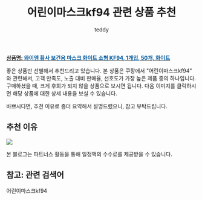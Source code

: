 ﻿---
layout: post
title:  "어린이마스크kf94 관련 상품 추천"
author: teddy
categories: [ 가구/인테리어 ]
tags: [어린이마스크kf94]
image: https://static.coupangcdn.com/image/retail/images/3723324969771596-6ac2f428-f9c1-4cf8-a192-38fe2fb38605.jpg 
description: "쿠팡에서 어린이마스크kf94 관련 상품으로 가장 고객 선호도가 높은 제품 중 하나입니다."
---

<a href="https://link.coupang.com/re/AFFSDP?lptag=AF3256674&pageKey=5359700398&itemId=7904564927&vendorItemId=75193930963&traceid=V0-153-57907e3df35ece28&requestid=20221226201802748325773"><b>상품명: <font color='#01579B'>와이엠 황사 보건용 마스크 화이트 소형 KF94, 1개입, 50개, 화이트</font></b></a>

좋은 상품만 선별해서 추천드리고 있습니다.
본 상품은 쿠팡에서 "어린이마스크kf94" 와 관련해서, 고객 만족도, 노출 대비 판매율, 선호도가 가장 높은 제품 중의 하나입니다.
구매하셨을 때, 크게 후회가 되지 않을 상품으로 보시면 됩니다. 
다음 이미지를 클릭하시면 해당 상품에 대한 상세 내용을 보실 수 있습니다.

바쁘시다면, 추천 이유로 좀더 요약해서 설명드렸으니, 참고 부탁드립니다.

## 추천 이유 

<a href="https://link.coupang.com/re/AFFSDP?lptag=AF3256674&pageKey=5359700398&itemId=7904564927&vendorItemId=75193930963&traceid=V0-153-57907e3df35ece28&requestid=20221226201802748325773"><img src="https://thumbnail10.coupangcdn.com/thumbnails/remote/q89/image/retail/images/2021/04/16/16/2/d475fbdc-fe04-45b1-afef-552f0050cc18.jpg"></a> 

본 블로그는 파트너스 활동을 통해 일정액의 수수료를 제공받을 수 있습니다.

## 참고: 관련 검색어    
어린이마스크kf94